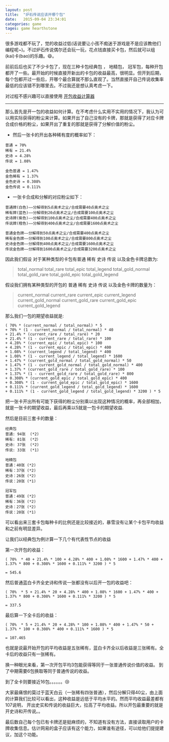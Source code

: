 ```yaml
---
layout: post
title:  "炉石传说应该开哪个包"
date:   2015-09-04 23:34:01
categories: game
tages: game hearthstone
---
```


很多游戏都不玩了，觉的收益过低(话说要让小孩不痴迷于游戏是不是应该教他们编程呢~)。不过炉石传说偶尔还会玩一玩，花点钱直接买卡包，然后就可以组(kai)卡(bao)的乐趣。:smile:。

前前后后也买了不少卡包了，现在三种卡包经典包 ， 地精包， 冠军包，每种开包都开了一些。最开始的时候直接开新出的卡包的收益最高，很明显。但开到后期，每个包都开过一些后，开哪个最合算就不那么直观了。当然直接开自己传说收集率最低的应该错不到哪里去。不过我还是想认真考虑一下。

对过程不感兴趣可以直接使用 [开包收益计算器](http://www.qinshulei.cn/hearthstone-tools/#/)

----------------------------------------------------------------

那么首先是开一包的收益如何计算。在不考虑什么实用不实用的情况下，我认为可以用实际获得的粉尘来计算。如果开出了自己没有的卡牌，那就是获得了对应卡牌合成价格的粉尘，如果开出了重复的那就是获得了分解价值的粉尘。

+ 然后一张卡的开出各种稀有度的概率如下：

```
普通 = 70%
稀有 = 21.4%
史诗 = 4.28%
传说 = 1.08%

金色普通 = 1.47%
金色稀有 = 1.37%
金色史诗 = 0.308%
金色传说 = 0.111%
```

+ 一张卡合成和分解的对应粉尘如下：

```
普通牌(白色)——分解得到5点奥术之尘/合成需要40点奥术之尘
稀有牌(蓝色)——分解得到20点奥术之尘/合成需要100点奥术之尘
史诗牌(紫色)——分解得到100点奥术之尘/合成需要400点奥术之尘
传说牌(橙色)——分解得到400点奥术之尘/合成需要1600点奥术之尘

普通金色牌——分解得到50点奥术之尘/合成需要400点奥术之尘
稀有金色牌——分解得到100点奥术之尘/合成需要800点奥术之尘
史诗金色牌——分解得到400点奥术之尘/合成需要1600点奥术之尘
传说金色牌——分解得到1600点奥术之尘/合成需要3200点奥术之尘
```

因此我们假设 对于某种类型的卡包有普通 稀有 史诗 传说 以及金色卡牌总数为:
> total_normal
> total_rare
> total_epic
> total_legend
> total_gold_normal
> total_gold_rare
> total_gold_epic
> total_gold_legend

假设我们拥有某种类型的开包的 普通 稀有 史诗 传说 以及金色卡牌的数量为：
> current_normal
> current_rare
> current_epic
> current_legend
> current_gold_normal
> current_gold_rare
> current_gold_epic
> current_gold_legend

那么我们一包的期望收益就是:

```
( 70% * (current_normal / total_normal) * 5
+ 70% * (1 - current_normal / total_normal) * 40
+ 21.4% * (current_rare / total_rare) * 20
+ 21.4% * (1 - current_rare / total_rare) * 100
+ 4.28% * (current_epic / total_epic) * 100
+ 4.28% * (1 - current_epic / total_epic) * 400
+ 1.08% * (current_legend / total_legend) * 400
+ 1.08% * (1 - current_legend / total_legend) * 1600
+ 1.47% * (current_gold_normal / total_gold_normal) * 50
+ 1.47% * (1 - current_gold_normal / total_gold_normal) * 400
+ 1.37% * (current_gold_rare / total_gold_rare) * 100
+ 1.37% * (1 - current_gold_rare / total_gold_rare) * 800
+ 0.308% * (current_gold_epic / total_gold_epic) * 400
+ 0.308% * (1 - current_gold_epic / total_gold_epic) * 1600
+ 0.111% * (current_gold_legend / total_gold_legend) * 1600
+ 0.111% * (1 - current_gold_legend / total_gold_legend) * 3200 ) * 5
```

把一张卡开出所有可能下获得的粉尘分别乘以出现这种情况的概率，再全部相加，就是一张卡的期望收益，最后再乘以5就是一包卡的期望收益.

然后是目前三套卡的数量：

```
经典包
普通: 94张  (*2)
稀有: 81张  (*2）
史诗: 37张  (*2)
传说: 33张  (*1)

地精包
普通：40张 (*2)
稀有：37张 (*2)
史诗：26张 (*2)
传说：20张 (*1)

冠军包
普通：49张 (*2)
稀有：36张 (*2)
史诗：27张 (*2)
传说：20张 (*1)
```

可以看出来三套卡包每种卡的比例还是比较接近的，暴雪没有让某个卡包平均收益和之前有明显差异。

让我们以经典包为例计算一下几个有代表性节点的收益

第一次开包的收益：

```
( 70%  * 40 + 21.4% * 100 + 4.28% * 400 + 1.08% * 1600 + 1.47% * 400 + 1.37% * 800 + 0.308% * 1600 + 0.111% * 3200 ) * 5

= 545.6
```

然后普通蓝白卡齐全史诗和传说一张都没有以后开一包的收益吧：

```
( 70%  * 5 + 21.4% * 20 + 4.28% * 400 + 1.08% * 1600 + 1.47% * 400 + 1.37% * 800 + 0.308% * 1600 + 0.111% * 3200 ) * 5

= 337.5
```

最后算一下全卡后的收益：

```
( 70%  * 5 + 21.4% * 20 + 4.28% * 100 + 1.08% * 400 + 1.47% * 50 + 1.37% * 100 + 0.308% * 400 + 0.111% * 1600 ) * 5

= 107.465
```

也就是说最开始开包的平均收益是五张稀有，蓝白卡齐全以后收益是三张稀有。全卡后的收益只有一张稀有。

换一种眼光来看，第一次开包平均3包能获得等同于一张普通传说价值的收益。
到了中期需要6包换取等同于普通传说的收益。

到了全卡则要接近16包。。。。。。:cry:

大家最痛恨的莫过于蓝天白云（一张稀有四张普通），然后分解只得40尘，由上面的计算我们比较可以看出，这种收益是远低于平均水平的。然而平均收益最差都有107说明，
开出史实和传说的收益巨大，拉高了平均收益。所以开包最重要的就是开史诗和开传说。。

最后数自己每个包已有卡牌还是挺麻烦的，不知道有没有方法，直接读取用户的卡牌收集信息。估计网易的盒子应该有这个能力，如果谁有途径，可以给他们提提建议，加这个功能。
